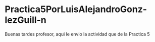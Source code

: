 # Practica5PorLuisAlejandroGonz-lezGuill-n
Buenas tardes profesor, aqui le envio la actividad que de la Practica 5
